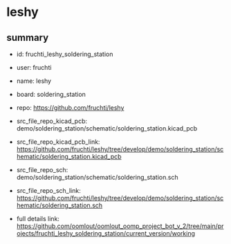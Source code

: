 # leshy
 
## summary 
* id: fruchti_leshy_soldering_station
* user: fruchti
* name: leshy
* board: soldering_station
* repo: https://github.com/fruchti/leshy
* src_file_repo_kicad_pcb: demo/soldering_station/schematic/soldering_station.kicad_pcb
* src_file_repo_kicad_pcb_link: https://github.com/fruchti/leshy/tree/develop/demo/soldering_station/schematic/soldering_station.kicad_pcb


* src_file_repo_sch: demo/soldering_station/schematic/soldering_station.sch
* src_file_repo_sch_link: https://github.com/fruchti/leshy/tree/develop/demo/soldering_station/schematic/soldering_station.sch
* full details link: https://github.com/oomlout/oomlout_oomp_project_bot_v_2/tree/main/projects/fruchti_leshy_soldering_station/current_version/working  






